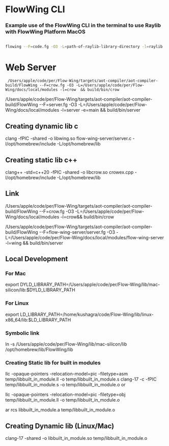 
# FlowWing CLI



### Example use of the FlowWing CLI in the terminal to use Raylib with FlowWing Platform MacOS

```bash

flowing --F=code.fg -O3 -L=path-of-raylib-library-directory -l=raylib  -framework=CoreFoundation -framework=CoreGraphics -framework=Cocoa -framework=IOKit -framework=CoreVideo 


```

# Web Server

```
 /Users/apple/code/per/Flow-Wing/targets/aot-compiler/aot-compiler-build/FlowWing --F=crow.fg -O3 -L=/Users/apple/code/per/Flow-Wing/docs/local/modules -l=crow  && build/bin/crow

  ```

/Users/apple/code/per/Flow-Wing/targets/aot-compiler/aot-compiler-build/FlowWing --F=server.fg -O3 -L=/Users/apple/code/per/Flow-Wing/docs/local/modules -l=server -e=main  && build/bin/server


## Creating dynamic lib c 

clang -fPIC -shared -o libwing.so flow-wing-server/server.c -I/opt/homebrew/include -L/opt/homebrew/lib        


## Creating static lib c++
clang++ -std=c++20 -fPIC -shared -o libcrow.so crowex.cpp -I/opt/homebrew/include -L/opt/homebrew/lib      

## Link 

 /Users/apple/code/per/Flow-Wing/targets/aot-compiler/aot-compiler-build/FlowWing --F=crow.fg -O3 -L=/Users/apple/code/per/Flow-Wing/docs/local/modules -l=crow&& build/bin/crow 


  /Users/apple/code/per/Flow-Wing/targets/aot-compiler/aot-compiler-build/FlowWing --F=flow-wing-server/server.fg -O3 -L=/Users/apple/code/per/Flow-Wing/docs/local/modules/flow-wing-server -l=wing && build/bin/server

## Local Development

### For Mac
 export DYLD_LIBRARY_PATH=/Users/apple/code/per/Flow-Wing/lib/mac-silicon/lib:$DYLD_LIBRARY_PATH   

### For Linux
 export LD_LIBRARY_PATH=/home/kushagra/code/Flow-Wing/lib/linux-x86_64/lib:$LD_LIBRARY_PATH 

 ### Symbolic link

 ln -s /Users/apple/code/per/Flow-Wing/lib/mac-silicon/lib /opt/homebrew/lib/FlowWing/lib












### Creating Static lib for built in modules


 llc -opaque-pointers -relocation-model=pic  -filetype=asm temp/libbuilt_in_module.ll -o temp/libbuilt_in_module.s
clang-17 -c -fPIC temp/libbuilt_in_module.s -o temp/libbuilt_in_module.o
or

llc -opaque-pointers -relocation-model=pic -filetype=obj temp/libbuilt_in_module.ll -o temp/libbuilt_in_module.o



ar rcs libbuilt_in_module.a temp/libbuilt_in_module.o

## Creating Dynamic lib (Linux/Mac)

clang-17 -shared -o libbuilt_in_module.so temp/libbuilt_in_module.o


